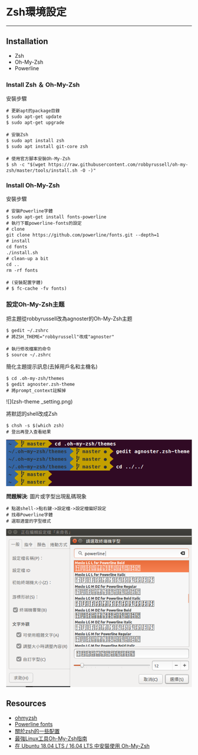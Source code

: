 # Zsh環境設定
---
## Installation
- Zsh
- Oh-My-Zsh
- Powerline

### Install Zsh ＆ Oh-My-Zsh
安裝步驟

	# 更新apt的package目錄
	$ sudo apt-get update
	$ sudo apt-get upgrade

	# 安裝Zsh
    $ sudo apt install zsh
    $ sudo apt install git-core zsh
    
    # 使用官方腳本安裝Oh-My-Zsh
    $ sh -c "$(wget https://raw.githubusercontent.com/robbyrussell/oh-my-zsh/master/tools/install.sh -O -)"

### Install Oh-My-Zsh
安裝步驟

	# 安裝Powerline字體
    $ sudo apt-get install fonts-powerline
	# 執行下載powerline-fonts的設定
	# clone
	git clone https://github.com/powerline/fonts.git --depth=1
	# install
	cd fonts
	./install.sh
	# clean-up a bit
	cd ..
	rm -rf fonts
	
    # (安裝配置字體)
    # $ fc-cache -fv fonts)

### 設定Oh-My-Zsh主题
把主題從robbyrussell改為agnoster的Oh-My-Zsh主题
	
    $ gedit ~/.zshrc
    # 將ZSH_THEME="robbyrussell"改成"agnoster"

	# 執行修改檔案的命令
	$ source ~/.zshrc

簡化主題提示訊息(去掉用戶名和主機名)

	$ cd .oh-my-zsh/themes
	$ gedit agnoster.zsh-theme
	# 將prompt_context註解掉

![](zsh-theme _setting.png)

將默認的shell改成Zsh 

	$ chsh -s $(which zsh)
    # 登出再登入查看結果

![](zsh.png)

**問題解決**: 圖片或字型出現亂碼現象

	# 點選shell->點右鍵->設定檔->設定檔偏好設定
    # 找尋Powerline字體
	# 選取適當的字型樣式

![](preference_setting.png)

## Resources
- [ohmyzsh](https://github.com/ohmyzsh/ohmyzsh)
- [Powerline fonts](https://github.com/powerline/fonts)
- [關於zsh的一些配置](https://blog.csdn.net/m765885195t/article/details/75353928)
- [最強Linux工具Oh-My-Zsh指南](https://www.twblogs.net/a/5b8e2ff52b717718834364c2/zh-cn)
- [在 Ubuntu 18.04 LTS / 16.04 LTS 中安裝使用 Oh-My-Zsh](https://medium.com/@wifferlin0505/%E5%9C%A8-ubuntu-16-04-lts-%E4%B8%AD%E5%AE%89%E8%A3%9D%E4%BD%BF%E7%94%A8-oh-my-zsh-cf92203ca8a2)




